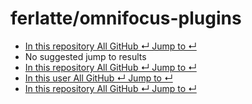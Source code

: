 # ferlatte/omnifocus-plugins

*  [ In this repository All GitHub ↵ Jump to ↵](ferlatte-omnifocus-plugins.md)
*  No suggested jump to results
*  [ In this repository All GitHub ↵ Jump to ↵](ferlatte-omnifocus-plugins.md)
*  [ In this user All GitHub ↵ Jump to ↵](ferlatte-omnifocus-plugins.md)
*  [ In this repository All GitHub ↵ Jump to ↵](ferlatte-omnifocus-plugins.md)

